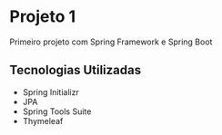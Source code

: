 # Projeto 1

Primeiro projeto com Spring Framework e Spring Boot

## Tecnologias Utilizadas
* Spring Initializr
* JPA
* Spring Tools Suite
* Thymeleaf
